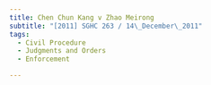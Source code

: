 ```yaml
---
title: Chen Chun Kang v Zhao Meirong
subtitle: "[2011] SGHC 263 / 14\_December\_2011"
tags:
  - Civil Procedure
  - Judgments and Orders
  - Enforcement

---
```


